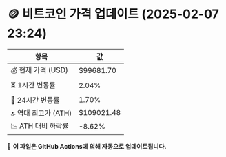 # 🪙 비트코인 가격 업데이트 (2025-02-07 23:24)

| 항목                | 값 |
|--------------------|----------------|
| 💰 현재 가격 (USD) | $99681.70 |
| ⏳ 1시간 변동률    | 2.04% |
| 📆 24시간 변동률   | 1.70% |
| 🔝 역대 최고가 (ATH) | $109021.48 |
| 📉 ATH 대비 하락률 | -8.62% |

🔄 **이 파일은 GitHub Actions에 의해 자동으로 업데이트됩니다.**
